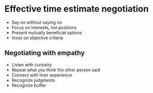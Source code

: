# Effective time estimate negotiation
* Say no without saying no
* Focus on interests, not positions
* Present mutually beneficial options
* Insist on objective criteria

## Negotiating with empathy
* Listen with curiosity
* Repeat what you think the other person said
* Connect with their experience
* Recognize judgments
* Recognize buffer
